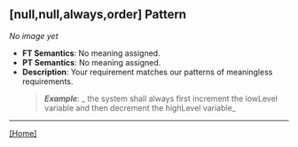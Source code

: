 ## [null,null,always,order] Pattern
_No image yet_
 * **FT Semantics**: No meaning assigned.
 * **PT Semantics**: No meaning assigned.
 * **Description**: Your requirement matches our patterns of meaningless requirements.
   > **_Example_**: _  the system shall always first  increment the lowLevel variable and then  decrement the highLevel variable_   
***
[[Home]](../semantics.md)
